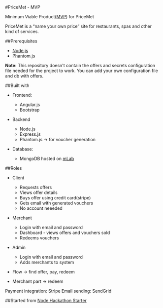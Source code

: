 #PriceMet - MVP

Minimum Viable Product(<a href="https://www.wikiwand.com/en/Minimum_viable_product">MVP</a>) for PriceMet 

PriceMet is a “name your own price” site for restaurants, spas and other kind of services.

##Prerequisites
 - <a href="https://nodejs.org/en/">Node.js</a>
 - <a href="http://phantomjs.org/">Phantom.js</a>

<b>Note:</b> This repository doesn't contain the offers and secrets configuration file needed for the project to work. You can add your own configuration file and db with offers.

##Built with
 - Frontend:
   - Angular.js
   - Bootstrap

 - Backend
   - Node.js
   - Express.js
   - Phantom.js -> for voucher generation
   
 - Database:
   - MongoDB hosted on <a href="https://mlab.com/">mLab<a/>

##Roles
 - Client
   - Requests offers
   - Views offer details
   - Buys offer using credit card(stripe)
   - Gets email with generated vouchers
   - No account neeeded
   
 - Merchant
   - Login with email and password
   - Dashboard - views offers and vouchers sold
   - Redeems vouchers
   
 - Admin
   - Login with email and password
   - Adds merchants to system

- Flow -> find offer, pay, redeem
- Merchant part -> redeem

Payment integration: Stripe
Email sending: SendGrid


##Started from
<a href="https://github.com/sahat/hackathon-starter">Node Hackathon Starter</a>

 


